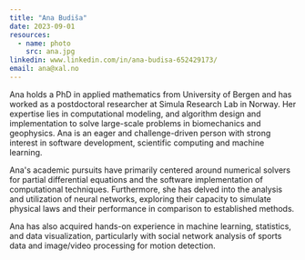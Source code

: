 ```yaml
---
title: "Ana Budiša"
date: 2023-09-01
resources:
  - name: photo
    src: ana.jpg
linkedin: www.linkedin.com/in/ana-budisa-652429173/
email: ana@xal.no
---
```



Ana holds a PhD in applied mathematics from University of Bergen and has worked as a postdoctoral researcher at Simula Research Lab in Norway. Her expertise lies in computational modeling, and algorithm design and implementation to solve large-scale problems in biomechanics and geophysics. Ana is an eager and challenge-driven person with strong interest in software development, scientific computing and machine learning.

<!--more-->

Ana's academic pursuits have primarily centered around numerical solvers for partial differential equations and the software implementation of computational techniques. Furthermore, she has delved into the analysis and utilization of neural networks, exploring their capacity to simulate physical laws and their performance in comparison to established methods.

Ana has also acquired hands-on experience in machine learning, statistics, and data visualization, particularly with social network analysis of sports data and image/video processing for motion detection.
